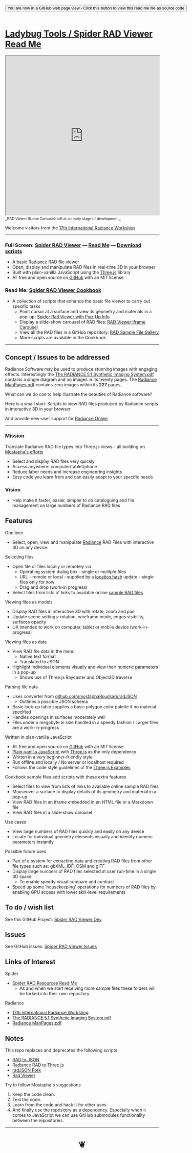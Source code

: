 

<span style=display:none; >[You are now in a GitHub source code view - click this link to view Read Me file as a web page]( https://www.ladybug.tools/spider-rad-viewer/#README.md "View file as a web page." ) </span>

<div><input type=button class = 'btn btn-secondary btn-sm' onclick=window.location.href='https://github.com/ladybug-tools/spider-rad-viewer' value='You are now in a GitHub web page view - Click this button to view this read me file as source code' ></div>

<br>

# [Ladybug Tools / Spider RAD Viewer Read Me]( #README.md )


<iframe src=https://www.ladybug.tools/spider-rad-viewer/cookbook/rad-viewer-iframe-carousel/r1/rad-viewer-iframe-carousel.html width=100% height=520px >Iframes are not viewable in GitHub source code view</iframe>
_<small>RAD Viewer Iframe Carousel: still at an early stage of development</small>_

Welcome visitors from the [17th International Radiance Workshop]( http://climate-based-daylighting.com/doku.php?id=radiance2018:programme#workshop_programme )

***

### Full Screen: [Spider RAD Viewer]( https://www.ladybug.tools/spider-rad-viewer/rad-viewer/ ) &mdash; [Read Me]( https://www.ladybug.tools/spider-rad-viewer/index.html#rad-viewer/README.md ) &mdash; [Download scripts]( https://github.com/ladybug-tools/spider-rad-viewer/releases )

* A basic [Radiance]( https://www.radiance-online.org/ ) RAD file viewer
* Open, display and manipulate RAD files in real-time 3D in your browser
* Built with plain-vanilla JavaScript using the [Three.js]( https://threejs.org ) library
* All free and open source on [GitHub]( https://github.com ) with an MIT license

### Read Me: [Spider RAD Viewer Cookbook]( https://www.ladybug.tools/spider-rad-viewer/#cookbook/README.md )

* A collection of scripts that enhance the basic file viewer to carry out specific tasks
	* Point cursor at a surface and view its geometry and materials in a pop-up: [Spider Rad Viewer with Pop-Up Info]( https://www.ladybug.tools/spider-rad-viewer/cookbook/rad-viewer-pop-up-info )
	* Display a slide-show carousel of RAD files: [RAD Viewer Iframe Carousel]( https://www.ladybug.tools/spider-rad-viewer/cookbook/rad-viewer-iframe-carousel/ )
	* View all the RAD files in a GitHub repository: [RAD Sample File Gallery]( https://www.ladybug.tools/spider-rad-viewer/cookbook/rad-sample-file-gallery/ )
	* More scripts are available in the Cookbook

***

## Concept / Issues to be addressed

Radiance Software may be used to produce stunning images with engaging effects. Interestingly the [The RADIANCE 5.1 Synthetic Imaging System.pdf]( http://radsite.lbl.gov/radiance/refer/refman.pdf ) contains a single diagram and no images in its twenty pages. The [Radiance ManPages.pdf]( https://www.radiance-online.org/learning/documentation/manual-pages/pdfs/manpages.pdf ) contains zero images within its **227** pages.

What can we do can to help illustrate the beauties of Radiance software?

Here is a small start: Scripts to view RAD files produced by Radiance scripts in interactive 3D in your browser

And provide new-user support for [Radiance Online]( https://www.radiance-online.org/ )

***

### Mission

Translate Radiance RAD file types into Three.js views - all building on [Mostapha's efforts]( https://github.com/mostaphaRoudsari/radJSON)

* Select and display RAD files very quickly
* Access anywhere: computer/tablet/phone
* Reduce labor needs and increase engineering insights
* Easy code you learn from and can easily adapt to your specific needs

### Vision

* Help make it faster, easier, simpler to do cataloguing and file management on large numbers of Radiance RAD files


## Features

One liner
* Select, open, view and manipulate [Radiance]( https://www.radiance-online.org/ ) RAD Files with interactive 3D on any device

Selecting files
* Open file or files locally or remotely via
	* Operating system dialog box - single or multiple files
	* URL - remote or local - supplied by a [location.hash]( https://developer.mozilla.org/en-US/docs/Web/API/Window/location ) update - single files only for now
	* Drag and drop (work-in progress)
* Select files from lists of links to available online [sample RAD files](
file:///D:/Dropbox/Public/git-repos/spider/index.html#radiance-sample-files/README.md )

Viewing files as models
* Display RAD files in interactive 3D with rotate, zoom and pan
* Update scene settings: rotation, wireframe mode, edges visibility, surfaces opacity
* UX intended to work on computer, tablet or mobile device (work-in-progress)

Viewing files as data
* View RAD file data in the menu
	* Native text format
	* Translated to JSON
* Highlight individual elements visually and view their numeric parameters in a pop-up
	* Shows use of Three.js Raycaster and Object3D.traverse

Parsing file data
* Uses converter from [github.com/mostaphaRoudsari/radJSON]( https://github.com/mostaphaRoudsari/radJSON )
	* Outlines a possible JSON schema
* Basic look-up table supplies a basic polygon color palette if no material specified
* Handles openings in surfaces moderately well
* Files under a megabyte in size handled in a speedy fashion / Larger files are a work-in-progress

Written in plan-vanilla JavaScript
* All free and open source on [GitHub]( https://github.com ) with an MIT license
* [Plain-vanilla JavaScript]( http://vanilla-js.com/ ) with [Three.js]( https://threejs.org ) as the only dependency
* Written in a very beginner-friendly style
* Run offline and locally / No server or localhost required
* Follows the code style guidelines of the [Three.js Examples]( https://threejs.org/examples/ )

Cookbook sample files add scripts with these extra features
* Select files to view from lists of links to available online sample RAD files
* Mouseover a surface to display details of its geometry and material in a pop-up
* View RAD files in an iframe embedded in an HTML file or a Markdown file
* View RAD files in a slide-show carousel


Use cases
* View large numbers of RAD files quickly and easily on any device
* Locate  for individual geometry elements visually and identify numeric parameters instantly

Possible future uses

* Part of a system for extracting data and creating RAD files from other file types such as: gbXML, IDF, OSM and glTF
* Display large numbers of RAD files selected at user run-time in a single 3D space
	* To enable speedy visual compare and contrast
* Speed up some 'housekeeping' operations for numbers of RAD files by enabling GPU access with lower skill-level requirements




## To do / wish list

See this GitHub Project: [Spider RAD Viewer Dev]( https://github.com/ladybug-tools/spider-rad-viewer/projects/1 )


## Issues

See GitHub issues: [Spider RAD Viewer Issues]( https://github.com/ladybug-tools/spider-rad-viewer/issues )


## Links of Interest

Spider

* [Spider RAD Resources Read Me]( http://www.ladybug.tools/spider/#radiance-sample-files/README.md )
	* As and when we start receiving more sample files these folders wil be forked into their own repository


Radiance

* [17th International Radiance Workshop]( http://climate-based-daylighting.com/doku.php?id=radiance2018:programme#workshop_programme )
* [The RADIANCE 5.1 Synthetic Imaging System.pdf]( http://radsite.lbl.gov/radiance/refer/refman.pdf )
* [Radiance ManPages.pdf]( https://www.radiance-online.org/learning/documentation/manual-pages/pdfs/manpages.pdf )


## Notes

This repo replaces and deprecates the following scripts
* [RAD to JSON]( https://www.ladybug.tools/spider/#cookbook/rad-to-json/README.md )
* [Radiance RAD to Three.js]( https://rawgit.com/ladybug-tools/spider/master/#cookbook/rad-to-threejs/README.md )
* [radJSON Fork]( https://rawgit.com/ladybug-tools/spider/master/#cookbook/rad-json-fork/README.md )
* [Rad Viewer]( https://www.ladybug.tools/spider/#rad-viewer/README.md )


Try to follow Mostapha's suggestions

1. Keep the code clean.
2. Test the code.
3. Learn from the code and hack it for other uses.
4. And finally use the repository as a dependency. Especially when it comes to JavaScript we can use GitHub submodules functionality between the repositories.


***

# <center title="hello!" ><a href=javascript:window.scrollTo(0,0); style=text-decoration:none; > ❦ </a></center>

